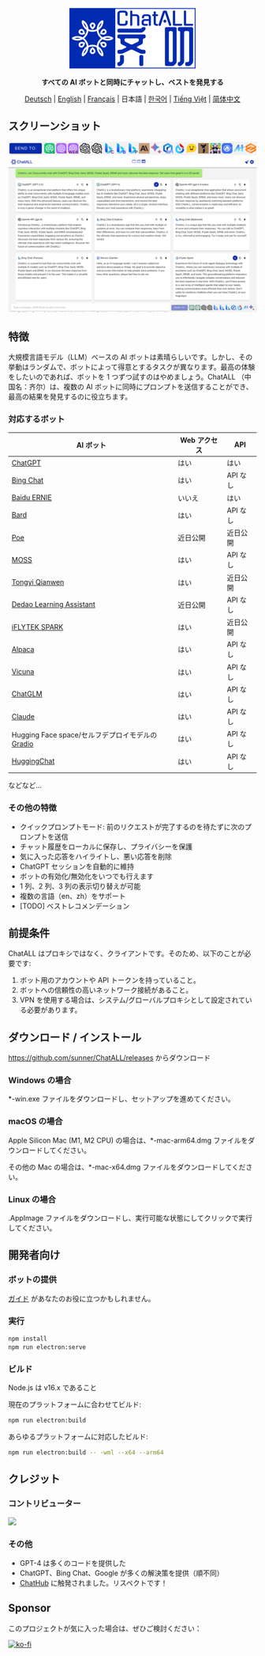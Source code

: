 <div align="center">
  <img src="src/assets/logo-cover.png" width=256></img>
  <p><strong>すべての AI ボットと同時にチャットし、ベストを発見する</strong></p>

[Deutsch](README_DE-DE.md) | [English](README.md) | [Français](README_FR-FR.md) | 日本語 | [한국어](README_KO-KR.md) | [Tiếng Việt](README_VI-VN.md) | [简体中文](README_ZH-CN.md)

</div>

## スクリーンショット

![Screenshot](screenshots/screenshot-2.png?raw=true)
![Screenshot](screenshots/screenshot-1.png?raw=true)

## 特徴

大規模言語モデル（LLM）ベースの AI ボットは素晴らしいです。しかし、その挙動はランダムで、ボットによって得意とするタスクが異なります。最高の体験をしたいのであれば、ボットを 1 つずつ試すのはやめましょう。ChatALL （中国名：齐尔）は、複数の AI ボットに同時にプロンプトを送信することができ、最高の結果を発見するのに役立ちます。

### 対応するボット

| AI ボット                                                               | Web アクセス | API      |
| ----------------------------------------------------------------------- | ------------ | -------- |
| [ChatGPT](https://chat.openai.com)                                      | はい         | はい     |
| [Bing Chat](https://www.bing.com/new)                                   | はい         | API なし |
| [Baidu ERNIE](https://yiyan.baidu.com/)                                 | いいえ       | はい     |
| [Bard](https://bard.google.com/)                                        | はい         | API なし |
| [Poe](https://poe.com/)                                                 | 近日公開     | 近日公開 |
| [MOSS](https://moss.fastnlp.top/)                                       | はい         | API なし |
| [Tongyi Qianwen](http://tongyi.aliyun.com/)                             | はい         | 近日公開 |
| [Dedao Learning Assistant](https://ai.dedao.cn/)                        | 近日公開     | API なし |
| [iFLYTEK SPARK](http://xinghuo.xfyun.cn/)                               | はい         | 近日公開 |
| [Alpaca](https://crfm.stanford.edu/2023/03/13/alpaca.html)              | はい         | API なし |
| [Vicuna](https://lmsys.org/blog/2023-03-30-vicuna/)                     | はい         | API なし |
| [ChatGLM](https://chatglm.cn/blog)                                      | はい         | API なし |
| [Claude](https://www.anthropic.com/index/introducing-claude)            | はい         | API なし |
| Hugging Face space/セルフデプロイモデルの [Gradio](https://gradio.app/) | はい         | API なし |
| [HuggingChat](https://huggingface.co/chat/)                             | はい         | API なし |

などなど...

### その他の特徴

- クイックプロンプトモード: 前のリクエストが完了するのを待たずに次のプロンプトを送信
- チャット履歴をローカルに保存し、プライバシーを保護
- 気に入った応答をハイライトし、悪い応答を削除
- ChatGPT セッションを自動的に維持
- ボットの有効化/無効化をいつでも行えます
- 1 列、2 列、3 列の表示切り替えが可能
- 複数の言語（en、zh）をサポート
- [TODO] ベストレコメンデーション

## 前提条件

ChatALL はプロキシではなく、クライアントです。そのため、以下のことが必要です:

1. ボット用のアカウントや API トークンを持っていること。
2. ボットへの信頼性の高いネットワーク接続があること。
3. VPN を使用する場合は、システム/グローバルプロキシとして設定されている必要があります。

## ダウンロード / インストール

https://github.com/sunner/ChatALL/releases からダウンロード

### Windows の場合

\*-win.exe ファイルをダウンロードし、セットアップを進めてください。

### macOS の場合

Apple Silicon Mac (M1, M2 CPU) の場合は、\*-mac-arm64.dmg ファイルをダウンロードしてください。

その他の Mac の場合は、\*-mac-x64.dmg ファイルをダウンロードしてください。

### Linux の場合

.AppImage ファイルをダウンロードし、実行可能な状態にしてクリックで実行してください。

## 開発者向け

### ボットの提供

[ガイド](https://github.com/sunner/ChatALL/wiki/%E5%A6%82%E4%BD%95%E6%B7%BB%E5%8A%A0%E4%B8%80%E4%B8%AA%E6%96%B0%E7%9A%84-AI-%E5%AF%B9%E8%AF%9D%E6%9C%BA%E5%99%A8%E4%BA%BA) があなたのお役に立つかもしれません。

### 実行

```bash
npm install
npm run electron:serve
```

### ビルド

Node.js は v16.x であること

現在のプラットフォームに合わせてビルド:

```bash
npm run electron:build
```

あらゆるプラットフォームに対応したビルド:

```bash
npm run electron:build -- -wml --x64 --arm64
```

## クレジット

### コントリビューター

<a href="https://github.com/sunner/ChatALL/graphs/contributors">
  <img src="https://contrib.rocks/image?repo=sunner/ChatALL" />
</a>

### その他

- GPT-4 は多くのコードを提供した
- ChatGPT、Bing Chat、Google が多くの解決策を提供（順不同）
- [ChatHub](https://github.com/chathub-dev/chathub) に触発されました。リスペクトです！

## Sponsor

このプロジェクトが気に入った場合は、ぜひご検討ください：

[![ko-fi](https://ko-fi.com/img/githubbutton_sm.svg)](https://ko-fi.com/F1F8KZJGJ)
